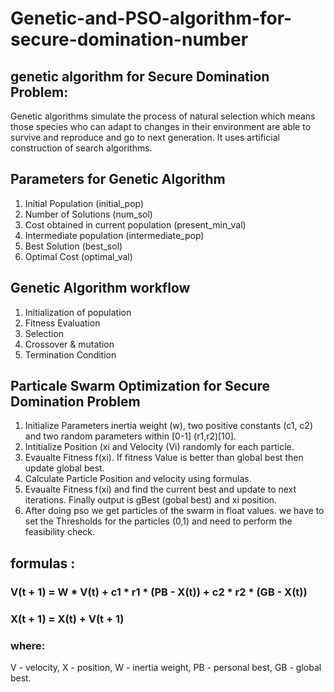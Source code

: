 # Genetic-and-PSO-algorithm-for-secure-domination-number
## genetic algorithm for Secure Domination Problem:
Genetic algorithms simulate the process of natural selection which means those species who can adapt to changes in their environment are able to survive and reproduce and go to next generation. It uses artificial construction of search algorithms.

## Parameters for Genetic Algorithm
1. Initial Population (initial_pop)
2. Number of Solutions (num_sol)
3. Cost obtained in current population (present_min_val)
4. Intermediate population (intermediate_pop)
5. Best Solution (best_sol)
6. Optimal Cost (optimal_val)

## Genetic Algorithm workflow
1. Initialization of population
2. Fitness Evaluation
3. Selection
4. Crossover & mutation
5. Termination Condition

## Particale Swarm Optimization for Secure Domination Problem
1. Initialize Parameters inertia weight (w), two positive constants
(c1, c2) and two random parameters within [0-1] (r1,r2)[10].
2. Intitialize Position (xi and Velocity (Vi) randomly for each particle.
3. Evaualte Fitness f(xi). If fitness Value is better than global best then update global best.
4. Calculate Particle Position and velocity using formulas.
5. Evaualte Fitness f(xi) and find the current best and update to
next iterations. Finally output is gBest (gobal best) and xi position.
6. After doing pso we get particles of the swarm in float values. we have to set the Thresholds for the particles (0,1) and need to perform the feasibility check.

## formulas :
### V(t + 1) = W * V(t) + c1 * r1 * (PB - X(t)) + c2 * r2 * (GB - X(t))
### X(t + 1) = X(t) + V(t + 1)

### where:
V - velocity, 
X - position, 
W - inertia weight, 
PB - personal best, 
GB - global best.
